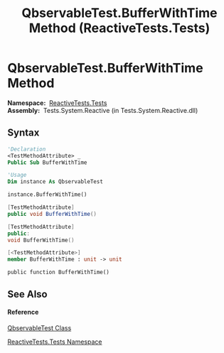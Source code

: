 ﻿---
title: QbservableTest.BufferWithTime Method  (ReactiveTests.Tests)
TOCTitle: BufferWithTime Method
ms:assetid: M:ReactiveTests.Tests.QbservableTest.BufferWithTime
ms:mtpsurl: https://msdn.microsoft.com/en-us/library/reactivetests.tests.qbservabletest.bufferwithtime(v=VS.103)
ms:contentKeyID: 36618890
ms.date: 06/28/2011
mtps_version: v=VS.103
f1_keywords:
- ReactiveTests.Tests.QbservableTest.BufferWithTime
dev_langs:
- CSharp
- JScript
- VB
- FSharp
- c++
---

# QbservableTest.BufferWithTime Method

**Namespace:**  [ReactiveTests.Tests](hh289046\(v=vs.103\).md)  
**Assembly:**  Tests.System.Reactive (in Tests.System.Reactive.dll)

## Syntax

``` vb
'Declaration
<TestMethodAttribute> _
Public Sub BufferWithTime
```

``` vb
'Usage
Dim instance As QbservableTest

instance.BufferWithTime()
```

``` csharp
[TestMethodAttribute]
public void BufferWithTime()
```

``` c++
[TestMethodAttribute]
public:
void BufferWithTime()
```

``` fsharp
[<TestMethodAttribute>]
member BufferWithTime : unit -> unit 
```

``` jscript
public function BufferWithTime()
```

## See Also

#### Reference

[QbservableTest Class](hh315250\(v=vs.103\).md)

[ReactiveTests.Tests Namespace](hh289046\(v=vs.103\).md)

